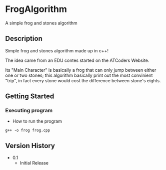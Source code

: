 # FrogAlgorithm

A simple frog and stones algorithm

## Description

Simple frog and stones algorithm made up in c++!

The idea came from an EDU contes started on the ATCoders Website.

Its "Main Character" is basically a frog that can only jump between either one or two stones; 
this algorithm basically print out the most convinient "trip", in fact every stone would cost the difference between stone's eights.

## Getting Started

### Executing program

* How to run the program
```
g++ -o frog frog.cpp
```

## Version History
* 0.1
    * Initial Release
